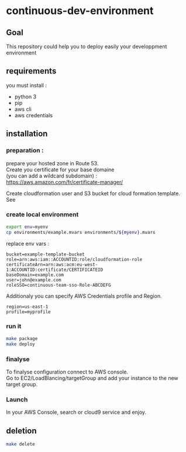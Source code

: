# continuous-dev-environment

## Goal

This repository could help you to deploy easily your developpment environment

## requirements

you must install :

 - python 3
 - pip
 - aws cli
 - aws credentials

## installation 

### preparation : 

prepare your hosted zone in Route 53.  
Create you certificate for your base domaine  
(you can add a wildcard subdomain) : https://aws.amazon.com/fr/certificate-manager/ 

Create cloudformation user and S3 bucket for cloud formation template.
See

### create local environment 

```bash
export env=myenv 
cp environments/example.mvars environments/${myenv}.mvars
```

replace env vars :

```
bucket=example-template-bucket
role=arn:aws:iam::ACCOUNTID:role/cloudformation-role
certificateArn=arn:aws:acm:eu-west-1:ACCOUNTID:certificate/CERTIFICATEID
baseDomain=example.com
user=john@example.com
roleSSO=continuous-team-sso-Role-ABCDEFG
```

Additionaly you can specify AWS Credentials profile and Region.

```
region=us-east-1
profile=myprofile
```

### run it

```bash
make package
make deploy
```

### finalyse

To finalyse configuration connect to AWS console.  
Go to EC2/LoadBlancing/targetGroup and add your instance to the new target group.

### Launch

In your AWS Console, search or cloud9 service and enjoy.

## deletion

```bash
make delete
```